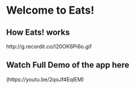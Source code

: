 <h1> Welcome to Eats! </h1>

<h2> How Eats! works </h2>
<!-- <img src="https://recordit.co/I20OK6Pi6o.gif" width=1400><br> -->
http://g.recordit.co/I20OK6Pi6o.gif

<h2> Watch Full Demo of the app here </h2>
(https://youtu.be/2qoJf4EqlEM)
